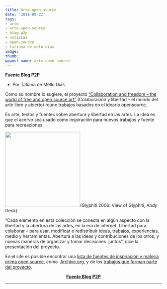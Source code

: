 ```yaml
---
title: Arte open source
date: '2011-09-22'
tags:
- arte
- arte-open-source
- blog-p2p
- noticias
- open-source
- tatiana-de-melo-dias
image: 
thumb: 
wppost_name: arte-open-source
---
```


<strong><a href="http://blogs.estadao.com.br/p2p/2011/09/22/arte-open-source/" target="_blank">Fuente Blog P2P</a></strong>
<ul>
	<li>Por Tatiana de Mello Dias</li>
</ul>
Como su nombre lo sugiere, el proyecto <a href="http://www.artscouncil.org.uk/about-us/digital-innovation-development/thinking-digital/collaboration-and-freedom/">“Collaboration and freedom – the world of free and open source art”</a> (Colaboración y libertad – el mundo del arte libre y abierto) reúne trabajos basados en el ideario opensource.

Es arte, textos y fuentes sobre abertura y libertad en las artes. La idea es que el acervo sea usado como inspiración para nuevos trabajos y fuente para recreaciones.

<a href="https://partidopirata.com.ar/wp-content/uploads/2011/09/arte1.jpg"><img class="alignnone" src="https://partidopirata.com.ar/wp-content/uploads/2011/09/arte1.jpg" alt="" width="241" height="241" /></a>(Glyphiti 2006: View of Glyphiti, Andy Deck)

“Cada elemento en esta colección se conecta en algún aspecto con la libertad y la abertura de las artes, en la era de internet. Libertad para colaborar – para usar, modificar o redistribuir ideas, trabajos, experiencias, medio y herramientas. Abertura a las ideas y contribuciones de los otros, y nuevas maneras de organizar y tomar decisiones  juntos”, dice la presentación del proyecto.

En el site es posible encontrar una <a href="http://www.artscouncil.org.uk/about-us/digital-innovation-development/thinking-digital/collaboration-and-freedom/open-source-resources/">lista de fuentes de inspiración y materia prima open source</a>, como  <a title="http://Archive. " href="http://archive.org/" target="_blank">Archive.org</a>, y de los <a href="http://www.artscouncil.org.uk/about-us/digital-innovation-development/thinking-digital/collaboration-and-freedom/projects/">trabajos que forman parte del proyecto</a>.
<p style="text-align: center;"><strong></strong><strong><a href="http://blogs.estadao.com.br/p2p/2011/09/22/arte-open-source/" target="_blank">Fuente Blog P2P</a></strong></p>


<hr />
